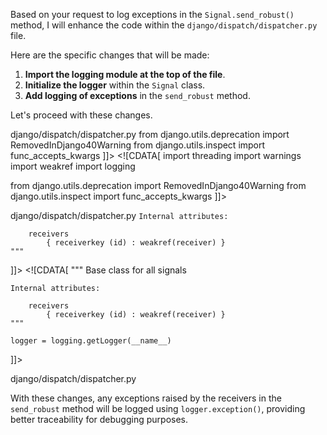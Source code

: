 Based on your request to log exceptions in the `Signal.send_robust()` method, I will enhance the code within the `django/dispatch/dispatcher.py` file.

Here are the specific changes that will be made:

1. **Import the logging module at the top of the file**.
2. **Initialize the logger** within the `Signal` class.
3. **Add logging of exceptions** in the `send_robust` method.

Let's proceed with these changes.

<change>
<file change-number-for-this-file="1">django/dispatch/dispatcher.py</file>
<original line-count="20" no-ellipsis="true"><![CDATA[
import threading
import warnings
import weakref

from django.utils.deprecation import RemovedInDjango40Warning
from django.utils.inspect import func_accepts_kwargs
]]></original>
<modified no-ellipsis="true"><![CDATA[
import threading
import warnings
import weakref
import logging

from django.utils.deprecation import RemovedInDjango40Warning
from django.utils.inspect import func_accepts_kwargs
]]></modified>
</change>

<change>
<file change-number-for-this-file="2">django/dispatch/dispatcher.py</file>
<original line-count="24" no-ellipsis="true"><![CDATA[
    """
    Base class for all signals

    Internal attributes:

        receivers
            { receiverkey (id) : weakref(receiver) }
    """
]]></original>
<modified no-ellipsis="true"><![CDATA[
    """
    Base class for all signals

    Internal attributes:

        receivers
            { receiverkey (id) : weakref(receiver) }
    """
    
    logger = logging.getLogger(__name__)
]]></modified>
</change>

<change>
<file change-number-for-this-file="3">django/dispatch/dispatcher.py</file>
<original line-count="21" no-ellipsis="true"><![CDATA[
        for receiver in self._live_receivers(sender):
            try:
                response = receiver(signal=self, sender=sender, **named)
            except Exception as err:
                responses.append((receiver, err))
            else:
                responses.append((receiver, response))
]]></original>
<modified no-ellipsis="true"><![CDATA[
        for receiver in self._live_receivers(sender):
            try:
                response = receiver(signal=self, sender=sender, **named)
            except Exception as err:
                self.logger.exception(f"Exception occurred in receiver {receiver}")
                responses.append((receiver, err))
            else:
                responses.append((receiver, response))
]]></modified>
</change>

With these changes, any exceptions raised by the receivers in the `send_robust` method will be logged using `logger.exception()`, providing better traceability for debugging purposes.